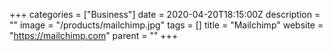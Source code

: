 +++
categories = ["Business"]
date = 2020-04-20T18:15:00Z
description = ""
image = "/products/mailchimp.jpg"
tags = []
title = "Mailchimp"
website = "https://mailchimp.com"
parent = ""
+++
